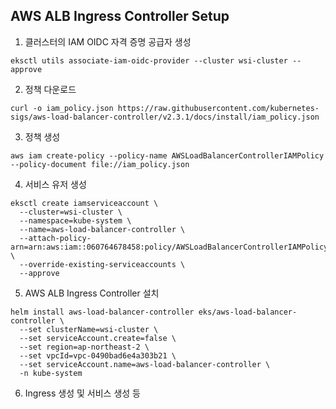 ## AWS ALB Ingress Controller Setup

1. 클러스터의 IAM OIDC 자격 증명 공급자 생성  
```
eksctl utils associate-iam-oidc-provider --cluster wsi-cluster --approve
```

2. 정책 다운로드  
```
curl -o iam_policy.json https://raw.githubusercontent.com/kubernetes-sigs/aws-load-balancer-controller/v2.3.1/docs/install/iam_policy.json
```

3. 정책 생성  
```
aws iam create-policy --policy-name AWSLoadBalancerControllerIAMPolicy --policy-document file://iam_policy.json
```

4. 서비스 유저 생성  
```
eksctl create iamserviceaccount \
  --cluster=wsi-cluster \
  --namespace=kube-system \
  --name=aws-load-balancer-controller \
  --attach-policy-arn=arn:aws:iam::060764678458:policy/AWSLoadBalancerControllerIAMPolicy \
  --override-existing-serviceaccounts \
  --approve
```

5. AWS ALB Ingress Controller 설치  
  ```
  helm install aws-load-balancer-controller eks/aws-load-balancer-controller \
    --set clusterName=wsi-cluster \
    --set serviceAccount.create=false \
    --set region=ap-northeast-2 \
    --set vpcId=vpc-0490bad6e4a303b21 \
    --set serviceAccount.name=aws-load-balancer-controller \
    -n kube-system
  ```

6. Ingress 생성 및 서비스 생성 등  
